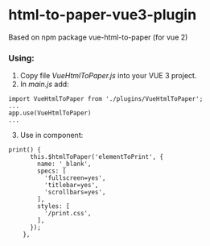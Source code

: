 # html-to-paper-vue3-plugin
Based on npm package vue-html-to-paper (for vue 2)

### Using:
1. Copy file *VueHtmlToPaper.js* into your VUE 3 project.
2. In *main.js* add:
```
import VueHtmlToPaper from './plugins/VueHtmlToPaper';
...
app.use(VueHtmlToPaper)
...
``` 

3. Use in component:
```
print() {
      this.$htmlToPaper('elementToPrint', {
        name: '_blank',
        specs: [
          'fullscreen=yes',
          'titlebar=yes',
          'scrollbars=yes',
        ],
        styles: [
          '/print.css',
        ],
      });
    },
```
